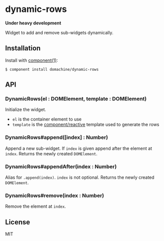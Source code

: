 
# dynamic-rows

  **Under heavy development**

  Widget to add and remove sub-widgets dynamically.

## Installation

  Install with [component(1)](http://component.io):

    $ component install domachine/dynamic-rows

## API

### DynamicRows(el : DOMElement, template : DOMElement)

  Initialize the widget.

   * `el` is the container element to use
   * `template` is the
     [component/reactive](http://github.com/component/reactive) template
     used to generate the rows

### DynamicRows#append([index] : Number)

  Append a new sub-widget.  If `index` is given append after the
  element at `index`.  Returns the newly created `DOMElement`.

### DynamicRows#appendAfter(index : Number)

  Alias for `.append(index)`.  `index` is not optional.  Returns the
  newly created `DOMElement`.

### DynamicRows#remove(index : Number)

  Remove the element at `index`.

## License

  MIT
